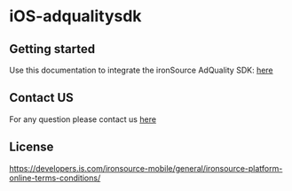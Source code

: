 # iOS-adqualitysdk

## Getting started
Use this documentation to integrate the ironSource AdQuality SDK: [here](https://support.soomla.com/hc/en-us/articles/4404831674641?agent=ios)


## Contact US 
For any question please contact us [here](https://ironsrc.formtitan.com/knowledge-center#/)

## License 
https://developers.is.com/ironsource-mobile/general/ironsource-platform-online-terms-conditions/
